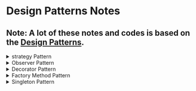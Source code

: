 # Design Patterns Notes

## Note: A lot of these notes and codes is based on the [Design Patterns](https://refactoring.guru/design-patterns).

<details>
<summary> strategy Pattern </summary>

## Strategy Pattern:

### Defination

- Strategy is a behavioral design pattern that lets you define a family of algorithms, put each of them into a separate class, and make their objects interchangeable.

### Problem

- Any change to one of the algorithms, whether it was a simple bug fix or a slight adjustment of the street score, affected the whole class, increasing the chance of creating an error in already-working code.
  In addition, teamwork became inefficient. Your teammates, who had been hired right after the successful release, complain that they spend too much time resolving merge conflicts. Implementing a new feature requires you to change the same huge class, conflicting with the code produced by other people.

### Solution

- The Strategy pattern suggests that you take a class that does something specific in a lot of different ways and extract all of these algorithms into separate classes called strategies.
  The original class, called context, must have a field for storing a reference to one of the strategies. The context delegates the work to a linked strategy object instead of executing it on its own.
  The context isn’t responsible for selecting an appropriate algorithm for the job. Instead, the client passes the desired strategy to the context. In fact, the context doesn’t know much about strategies. It works with all strategies through the same generic interface, which only exposes a single method for triggering the algorithm encapsulated within the selected strategy.
  This way the context becomes independent of concrete strategies, so you can add new algorithms or modify existing ones without changing the code of the context or other strategies.

### UML Diagram

![uml_strategy_pattern](https://refactoring.guru/images/patterns/diagrams/strategy/structure-2x.png?id=5bd791857c3bab419bcf4fa86877439d)

### Pros and Cons

![strategy_pattern_pros_and_cons](screenshots/strategyPatternPros&Cons.jpg)

</details>

<details>
<summary> Observer Pattern </summary>

## Observer Pattern:

### Defination

- Observer is a behavioral design pattern that lets you define a subscription mechanism to notify multiple objects about any events that happen to the object they’re observing.

### Problem

- It's a Poll problem. Imagine that you have subscripers objects that every now and then ask the publisher class if it has any change and act accordingly.This is a very common problem in the real world.

### Solution

- The Observer pattern suggests that you add a subscription mechanism to the publisher class so individual objects can subscribe to or unsubscribe from a stream of events coming from.Now, whenever an important event happens to the publisher, it goes over its subscribers and calls the specific notification method on their objects.

### UML Diagram

![uml_observer_pattern](https://refactoring.guru/images/patterns/diagrams/observer/structure-2x.png)

### Pros and Cons

![observer_pattern_pros_and_cons](screenshots/observerPatternPros&Cons.jpeg)

</details>

<details>
<summary> Decorator Pattern </summary>

## Decorator Pattern:

### Defination

- Decorator is a structural design pattern that lets you attach new behaviors to objects by placing these objects inside special wrapper objects that contain the behaviors.

### Problem

- The problem is that you need to add new behavior to an existing class without modifying the class itself.But Inheritance is not the best option,as at some point it will lead to class explosion due to need for many classes combined.

### Solution

- One of the ways to overcome these caveats is by using Aggregation or Composition.With this new approach you can easily substitute the linked “helper” object with another, changing the behavior of the container at runtime. An object can use the behavior of various classes, having references to multiple objects and delegating them all kinds of work.

### UML Diagram

![uml_decorator_pattern](https://refactoring.guru/images/patterns/diagrams/decorator/structure-2x.png)

### Pros and Cons

![observer_pattern_pros_and_cons](screenshots/decoratorPatternPros&Cons.jpeg)

</details>

<details>
<summary> Factory Method Pattern </summary>

## Factory Method Pattern:

### Defination

- Factory Method is a creational design pattern that provides an interface for creating objects in a superclass, but allows subclasses to alter the type of objects that will be created.

### Problem

- The problem is that most of your code is coupled to the Specific class. Adding another requirement into the app would require making changes to the entire codebase. Moreover, if later you decide to add another type of feature to the app, you will probably need to make all of these changes again.As a result, you will end up with pretty nasty code, riddled with conditionals that switch the app’s behavior depending on the class of objects.

### Solution

- The Factory Method pattern suggests that you replace direct object construction calls (using the new operator) with calls to a special factory method. Don’t worry: the objects are still created via the new operator,but it’s being called from within the factory method. Objects returned by a factory method are often referred to as products.

### UML Diagram

![uml_factory_method_pattern](https://refactoring.guru/images/patterns/diagrams/factory-method/structure-2x.png)

### Pros and Cons

![factory_method_pattern_pros_and_cons](screenshots/factoryMethodPatternPros&Cons.jpg)

</details>

<details>
<summary> Singleton Pattern </summary>

## Singleton Pattern:

### Defination

- Singleton is a creational design pattern that lets you ensure that a class has only one instance, while providing a global access point to this instance.

### Problem

- Ensure that a class has just a single instance. Why would anyone want to control how many instances a class has? The most common reason for this is to control access to some shared resource—for example, a database or a file.
- Provide a global access point to that instance.

### Solution

- Make the default constructor private, to prevent other objects from using the new operator with the Singleton class.
  Create a static creation method that acts as a constructor. Under the hood, this method calls the private constructor to create an object and saves it in a static field. All following calls to this method return the cached object.

### UML Diagram

![uml_singleton_pattern](https://refactoring.guru/images/patterns/diagrams/singleton/structure-en-2x.png)

### Pros and Cons

![singleton_pattern_pros_and_cons](screenshots/singletonPatternPros&Cons.jpeg)

</details>
